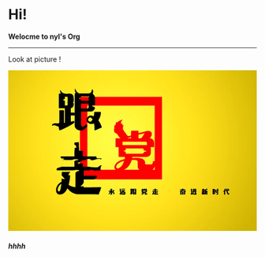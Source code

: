 # Hi!

 **Welocme to nyl's Org**  
 ***  
 Look at picture !  
 
![QAQ](https://github.com/gtb-2023-na-yilin/.github/blob/main/1667929147415.jpg) 




##### hhhh

